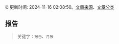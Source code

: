 :alarm_clock: 更新时间: 2024-11-16 02:08:50。[文章来源](/README.md)、[文章分类](/TAGS.md)

## 报告


> 关键字：`报告`、`月报`



